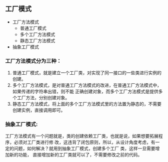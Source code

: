 ## 工厂模式
- 工厂方法模式 
    - 普通工厂模式
    - 多个工厂方法模式
    - 静态工厂方法模式
- 抽象工厂模式
### 工厂方法模式分为三种：
1. 普通工厂模式，就是建立一个工厂类，对实现了同一接口的一些类进行实例的创建。
2. 多个工厂方法模式，是对普通工厂方法模式的改进，在普通工厂方法模式中，如果传递的字符串出错，则不能
正确创建对象，而多个工厂方法模式是提供多个工厂方法，分别创建对象。
3. 静态工厂方法模式，将上面的多个工厂方法模式里的方法置为静态的，不需要创建实例，直接调用即可。

### 抽象工厂模式:
工厂方法模式有一个问题就是，类的创建依赖工厂类，也就是说，如果想要拓展程序，必须对工厂类进行修
改，这违背了闭包原则，所以，从设计角度考虑，有一定的问题，如何解决？就用到抽象工厂模式，创建多个工厂
类，这样一旦需要增加新的功能， 直接增加新的工厂类就可以了，不需要修改之前的代码。
   